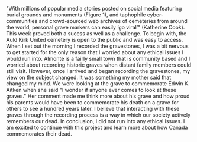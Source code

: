 "With  millions  of  popular  media  stories  posted  on  social  media  featuring burial grounds and monuments (Figure 1), and taphophile cyber-communities and crowd-sourced web archives of cemeteries from around the world, personal grave markers can easily ‘go viral’" (Katherine Cook). 
This week proved both a sucess as well as a challenge. To begin with, the Auld Kirk United cemetery is open to the public and was easy to access. When I set out the morning I recorded the gravestones, I was a bit nervous to get started for the only reason that I worried about any ethical issues I would run into. Almonte is a fairly small town that is community based and I worried about recording historic graves when distant family members could still visit. However, once I arrived and began recording the gravestones, my view on the subject changed. 
It was something my mother said that changed my mind. We were looking at the grave to commemorate Edwin K. Aitken when she said "I wonder if anyone ever comes to look at these graves." Her comment made me think more about his grave and how proud his parents would have been to commemorate his death on a grave for others to see a hundred years later. I believe that interacting with these graves through the recording process is a way in which our society actively remembers our dead. 
In conclusion, I did not run into any ethical issues. I am excited to continue with this project and learn more about how Canada commemorates their dead. 
